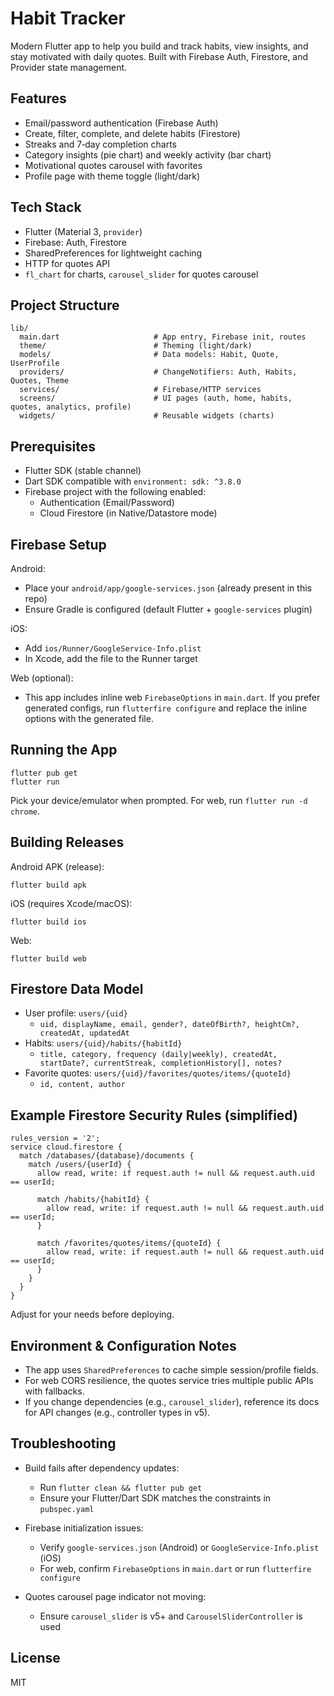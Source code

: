 # Habit Tracker

Modern Flutter app to help you build and track habits, view insights, and stay motivated with daily quotes. Built with Firebase Auth, Firestore, and Provider state management.

## Features

- Email/password authentication (Firebase Auth)
- Create, filter, complete, and delete habits (Firestore)
- Streaks and 7‑day completion charts
- Category insights (pie chart) and weekly activity (bar chart)
- Motivational quotes carousel with favorites
- Profile page with theme toggle (light/dark)

## Tech Stack

- Flutter (Material 3, `provider`)
- Firebase: Auth, Firestore
- SharedPreferences for lightweight caching
- HTTP for quotes API
- `fl_chart` for charts, `carousel_slider` for quotes carousel

## Project Structure

```
lib/
  main.dart                     # App entry, Firebase init, routes
  theme/                        # Theming (light/dark)
  models/                       # Data models: Habit, Quote, UserProfile
  providers/                    # ChangeNotifiers: Auth, Habits, Quotes, Theme
  services/                     # Firebase/HTTP services
  screens/                      # UI pages (auth, home, habits, quotes, analytics, profile)
  widgets/                      # Reusable widgets (charts)
```

## Prerequisites

- Flutter SDK (stable channel)
- Dart SDK compatible with `environment: sdk: ^3.8.0`
- Firebase project with the following enabled:
  - Authentication (Email/Password)
  - Cloud Firestore (in Native/Datastore mode)

## Firebase Setup

Android:
- Place your `android/app/google-services.json` (already present in this repo)
- Ensure Gradle is configured (default Flutter + `google-services` plugin)

iOS:
- Add `ios/Runner/GoogleService-Info.plist`
- In Xcode, add the file to the Runner target

Web (optional):
- This app includes inline web `FirebaseOptions` in `main.dart`. If you prefer generated configs, run `flutterfire configure` and replace the inline options with the generated file.

## Running the App

```
flutter pub get
flutter run
```

Pick your device/emulator when prompted. For web, run `flutter run -d chrome`.

## Building Releases

Android APK (release):
```
flutter build apk
```

iOS (requires Xcode/macOS):
```
flutter build ios
```

Web:
```
flutter build web
```

## Firestore Data Model

- User profile: `users/{uid}`
  - `uid, displayName, email, gender?, dateOfBirth?, heightCm?, createdAt, updatedAt`
- Habits: `users/{uid}/habits/{habitId}`
  - `title, category, frequency (daily|weekly), createdAt, startDate?, currentStreak, completionHistory[], notes?`
- Favorite quotes: `users/{uid}/favorites/quotes/items/{quoteId}`
  - `id, content, author`

## Example Firestore Security Rules (simplified)

```
rules_version = '2';
service cloud.firestore {
  match /databases/{database}/documents {
    match /users/{userId} {
      allow read, write: if request.auth != null && request.auth.uid == userId;

      match /habits/{habitId} {
        allow read, write: if request.auth != null && request.auth.uid == userId;
      }

      match /favorites/quotes/items/{quoteId} {
        allow read, write: if request.auth != null && request.auth.uid == userId;
      }
    }
  }
}
```

Adjust for your needs before deploying.

## Environment & Configuration Notes

- The app uses `SharedPreferences` to cache simple session/profile fields.
- For web CORS resilience, the quotes service tries multiple public APIs with fallbacks.
- If you change dependencies (e.g., `carousel_slider`), reference its docs for API changes (e.g., controller types in v5).

## Troubleshooting

- Build fails after dependency updates:
  - Run `flutter clean && flutter pub get`
  - Ensure your Flutter/Dart SDK matches the constraints in `pubspec.yaml`

- Firebase initialization issues:
  - Verify `google-services.json` (Android) or `GoogleService-Info.plist` (iOS)
  - For web, confirm `FirebaseOptions` in `main.dart` or run `flutterfire configure`

- Quotes carousel page indicator not moving:
  - Ensure `carousel_slider` is v5+ and `CarouselSliderController` is used

## License

MIT
